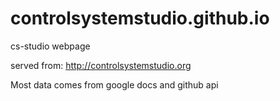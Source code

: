 controlsystemstudio.github.io
==============================

cs-studio webpage

served from:
http://controlsystemstudio.org

Most data comes from google docs and github api
